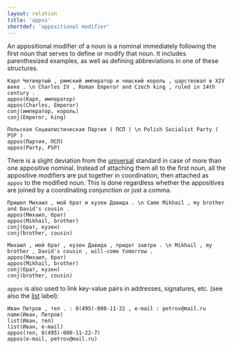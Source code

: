 ```yaml
---
layout: relation
title: 'appos'
shortdef: 'appositional modifier'
---
```


An appositional modifier of a noun is a nominal immediately following the first noun that serves to define or modify that noun. It includes parenthesized examples, as well as defining abbreviations in one of these structures.

~~~ sdparse
Карл Четвертый , римский император и чешский король , царствовал в XIV веке . \n Charles IV , Roman Emperor and Czech king , ruled in 14th century .
appos(Карл, император)
appos(Charles, Emperor)
conj(император, король)
conj(Emperor, king)
~~~

~~~ sdparse
Польская Социалистическая Партия ( ПСП ) \n Polish Socialist Party ( PSP )
appos(Партия, ПСП)
appos(Party, PSP)
~~~

There is a slight deviation from the [universal](u-dep/appos) standard in case of more than one appositive nominal.
Instead of attaching them all to the first noun, all the appositive modifiers are put together in coordination,
then attached as `appos` to the modified noun.
This is done regardless whether the appositives are joined by a coordinating conjunction or just a comma.

~~~ sdparse
Пришел Михаил , мой брат и кузен Давида . \n Came Mikhail , my brother and David's cousin .
appos(Михаил, брат)
appos(Mikhail, brother)
conj(брат, кузен)
conj(brother, cousin)
~~~

~~~ sdparse
Михаил , мой брат , кузен Давида , придет завтра . \n Mikhail , my brother , David's cousin , will-come tomorrow .
appos(Михаил, брат)
appos(Mikhail, brother)
conj(брат, кузен)
conj(brother, cousin)
~~~

`appos` is also used to link key-value pairs in addresses, signatures, etc. (see also the [list]() label):

~~~ sdparse
Иван Петров , тел . : 8(495)-000-11-22 , e-mail : petrov@mail.ru
name(Иван, Петров)
list(Иван, тел)
list(Иван, e-mail)
appos(тел, 8(495)-000-11-22-7)
appos(e-mail, petrov@mail.ru)
~~~


